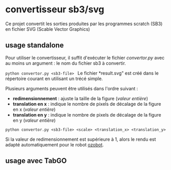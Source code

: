 # convertisseur sb3/svg

Ce projet convertit les sorties produites par les programmes scratch (SB3) en fichier SVG (Scable Vector Graphics)

## usage standalone
Pour utiliser le convertisseur, il suffit d'exécuter le fichier *convertor.py* avec au moins un argument : le nom du fichier sb3 à convertir.

``python convertor.py <sb3-file>
``
Le fichier *result.svg" est créé dans le répertoire courant en utilisant un trécé simple. 

Plusieurs arguments peuvent être utilisés dans l'ordre suivant : 
* **redimensionnement** : ajuste la taille de la figure (*valeur entière*) 
* **translation en x** : indique le nombre de pixels de décalage de la figure en x (*valeur entière*) 
* **translation en y** : indique le nombre de pixels de décalage de la figure en y (*valeur entière*) 
  
``python convertor.py <sb3-file> <scale> <translation_x> <translation_y>
``

Si la valeur de redimensionnement est supérieure à 1, alors le rendu est adapté automatiquement pour le robot [ozobot](https://ozobot.com).

## usage avec TabGO
